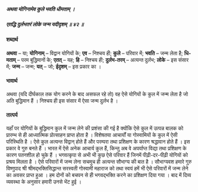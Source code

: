 ##### अथवा योगिनामेव कुले भवति धीमताम् ।
##### एतद्धि दुर्लभतरं लोके जन्म यदीदृशम् ॥ ४२ ॥

#### शब्दार्थ

**अथवा** – या; **योगिनाम्** – विद्वान योगियों के; **एव** – निश्चय ही; **कुले** – परिवार में; **भवति** – जन्म लेता है; **धि-मताम्** – परम बुद्धिमानों के; **एतत्** – यह; **हि** – निश्चय ही; **दुर्लभ-तरम्** – अत्यन्त दुर्लभ; **लोके** – इस संसार में; **जन्म** – जन्म; **यत्** – जो; **ईदृशम्** – इस प्रकार का ।

#### भावार्थ

अथवा (यदि दीर्घकाल तक योग करने के बाद असफल रहे तो) वह ऐसे योगियों के कुल में जन्म लेता है जो अति बुद्धिमान हैं । निश्चय ही इस संसार में ऐसा जन्म दुर्लभ है ।

#### तात्पर्य

यहाँ पर योगियों के बुद्धिमान कुल में जन्म लेने की प्रशंसा की गई है क्योंकि ऐसे कुल में उत्पन्न बालक को प्रारम्भ से ही आध्यात्मिक प्रोत्साहन प्राप्त होता है । विशेषतया आचार्यों या गोस्वामियों के कुल में ऐसी परिस्थिति है । ऐसे कुल अत्यन्त विद्वान् होते हैं और परम्परा तथा प्रशिक्षण के कारण श्रद्धावान होते हैं । इस प्रकार वे गुरु बनते हैं । भारत में ऐसे अनेक आचार्य कुल हैं, किन्तु अब वे अपर्याप्त विद्या तथा प्रशिक्षण के कारण पतनशील हो चुके हैं । भगवत्कृपा से अभी भी कुछ ऐसे परिवार हैं जिनमें पीढ़ी-दर-पीढ़ी योगियों को प्रश्रय मिलता है । ऐसे परिवारों में जन्म लेना सचमुच ही अत्यन्त सौभाग्य की बात है । सौभाग्यवश हमारे गुरु विष्णुपाद श्री श्रीमद्भक्तिसिद्धान्त सरस्वती गोस्वामी महाराज को तथा स्वयं हमें भी ऐसे परिवारों में जन्म लेने का अवसर प्राप्त हुआ । हम दोनों को बचपन से ही भगवद्भक्ति करने का प्रशिक्षण दिया गया । बाद में दिव्य व्यवस्था के अनुसार हमारी उनसे भेंट हुई ।